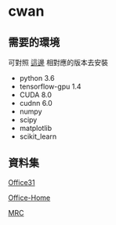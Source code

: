 # cwan

## 需要的環境

可對照 [這邊](https://tensorflow.google.cn/install/source_windows?hl=en#gpu) 相對應的版本去安裝
* python 3.6
* tensorflow-gpu 1.4
* CUDA 8.0
* cudnn 6.0
* numpy
* scipy
* matplotlib
* scikit_learn

## 資料集
   [Office31](https://mega.nz/file/LVYXWIwB#ARqgGMiCjZeTozG9PZ1Kdnqu7o04fvbWy9dhTucpZdU)
   
   [Office-Home](https://mega.nz/file/vUZWmJTa#wQESMHy-Q98pJrkY_BPR9YoJ3_-xZRD9HDsF8m9LXoI)
   
   [MRC](https://mega.nz/file/LQJk0BzZ#rOuzmUsITRBnDFXQTrQgKTSQJwUCzfeRfPJstSagFV8)
